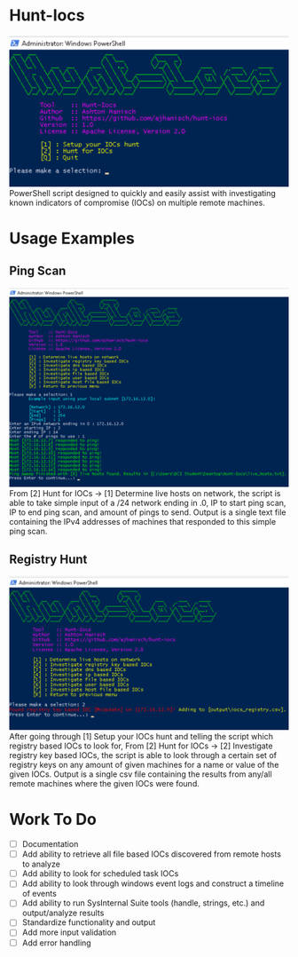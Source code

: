 # Hunt-Iocs
![GitHub Logo](/images/main_menu.png)
PowerShell script designed to quickly and easily assist with investigating known indicators of compromise (IOCs) on multiple remote machines.

# Usage Examples
## Ping Scan
![Ping Sweep](/images/example_ping_sweep.png)
From [2] Hunt for IOCs -> [1] Determine live hosts on network, the script is able to take simple input of a /24 network ending in .0, IP to start ping scan, IP to end ping scan, and amount of pings to send. Output is a single text file containing the IPv4 addresses of machines that responded to this simple ping scan.

## Registry Hunt
![Registry Hunt](/images/example_registry_hunt.png)
After going through [1] Setup your IOCs hunt and telling the script which registry based IOCs to look for, From [2] Hunt for IOCs -> [2] Investigate registry key based IOCs, the script is able to look through a certain set of registry keys on any amount of given machines for a name or value of the given IOCs. Output is a single csv file containing the results from any/all remote machines where the given IOCs were found.

# Work To Do
- [ ] Documentation
- [ ] Add ability to retrieve all file based IOCs discovered from remote hosts to analyze  
- [ ] Add ability to look for scheduled task IOCs  
- [ ] Add ability to look through windows event logs and construct a timeline of events  
- [ ] Add ability to run SysInternal Suite tools (handle, strings, etc.) and output/analyze results
- [ ] Standardize functionality and output
- [ ] Add more input validation  
- [ ] Add error handling 
